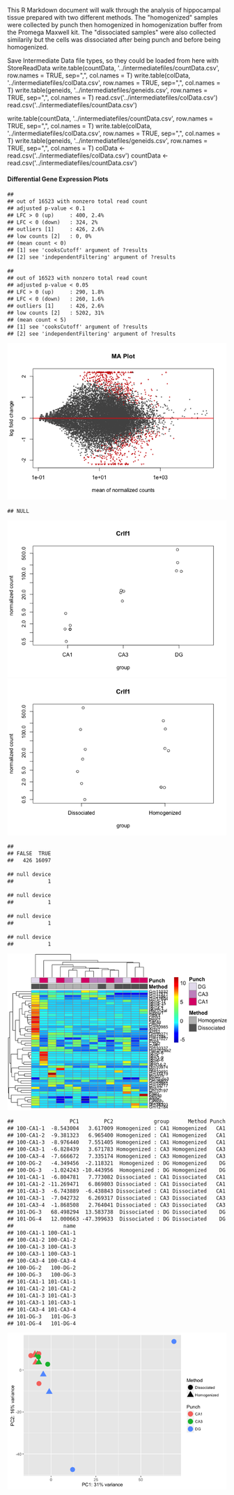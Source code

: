 This R Markdown document will walk through the analysis of hippocampal tissue prepared with two different methods. The "homogenized" samples were collected by punch then homogenized in homogenization buffer from the Promega Maxwell kit. The "dissociated samples" were also collected similarily but the cells was dissociated after being punch and before being homogenized.

Save Intermediate Data file types, so they could be loaded from here with StoreReadData write.table(countData, '../intermediatefiles/countData.csv', row.names = TRUE, sep=",", col.names = T) write.table(colData, '../intermediatefiles/colData.csv', row.names = TRUE, sep=",", col.names = T) write.table(geneids, '../intermediatefiles/geneids.csv', row.names = TRUE, sep=",", col.names = T) read.csv('../intermediatefiles/colData.csv') read.csv('../intermediatefiles/countData.csv')

write.table(countData, '../intermediatefiles/countData.csv', row.names = TRUE, sep=",", col.names = T) write.table(colData, '../intermediatefiles/colData.csv', row.names = TRUE, sep=",", col.names = T) write.table(geneids, '../intermediatefiles/geneids.csv', row.names = TRUE, sep=",", col.names = T) colData \<- read.csv('../intermediatefiles/colData.csv') countData \<- read.csv('../intermediatefiles/countData.csv')

#### Differential Gene Expression Plots

    ## 
    ## out of 16523 with nonzero total read count
    ## adjusted p-value < 0.1
    ## LFC > 0 (up)     : 400, 2.4% 
    ## LFC < 0 (down)   : 324, 2% 
    ## outliers [1]     : 426, 2.6% 
    ## low counts [2]   : 0, 0% 
    ## (mean count < 0)
    ## [1] see 'cooksCutoff' argument of ?results
    ## [2] see 'independentFiltering' argument of ?results

    ## 
    ## out of 16523 with nonzero total read count
    ## adjusted p-value < 0.05
    ## LFC > 0 (up)     : 290, 1.8% 
    ## LFC < 0 (down)   : 260, 1.6% 
    ## outliers [1]     : 426, 2.6% 
    ## low counts [2]   : 5202, 31% 
    ## (mean count < 5)
    ## [1] see 'cooksCutoff' argument of ?results
    ## [2] see 'independentFiltering' argument of ?results

![](../figures/tpmDifferentialGeneExpressionAnalysis-1.png)

    ## NULL

![](../figures/tpmDifferentialGeneExpressionAnalysis-2.png)![](../figures/tpmDifferentialGeneExpressionAnalysis-3.png)

    ## 
    ## FALSE  TRUE 
    ##   426 16097

    ## null device 
    ##           1

    ## null device 
    ##           1

    ## null device 
    ##           1

    ## null device 
    ##           1

![](../figures/tpmHeatmap100DEgenes-1.png)

    ##                  PC1        PC2             group      Method Punch
    ## 100-CA1-1  -8.543004   3.617009 Homogenized : CA1 Homogenized   CA1
    ## 100-CA1-2  -9.381323   6.965400 Homogenized : CA1 Homogenized   CA1
    ## 100-CA1-3  -8.976440   7.551405 Homogenized : CA1 Homogenized   CA1
    ## 100-CA3-1  -6.828439   3.671783 Homogenized : CA3 Homogenized   CA3
    ## 100-CA3-4  -7.666672   7.335174 Homogenized : CA3 Homogenized   CA3
    ## 100-DG-2   -4.349456  -2.118321  Homogenized : DG Homogenized    DG
    ## 100-DG-3   -1.024243 -10.443956  Homogenized : DG Homogenized    DG
    ## 101-CA1-1  -6.804781   7.773082 Dissociated : CA1 Dissociated   CA1
    ## 101-CA1-2 -11.269471   6.869803 Dissociated : CA1 Dissociated   CA1
    ## 101-CA1-3  -6.743889  -6.438843 Dissociated : CA1 Dissociated   CA1
    ## 101-CA3-1  -7.042732   6.269317 Dissociated : CA3 Dissociated   CA3
    ## 101-CA3-4  -1.868508   2.764041 Dissociated : CA3 Dissociated   CA3
    ## 101-DG-3   68.498294  13.583738  Dissociated : DG Dissociated    DG
    ## 101-DG-4   12.000663 -47.399633  Dissociated : DG Dissociated    DG
    ##                name
    ## 100-CA1-1 100-CA1-1
    ## 100-CA1-2 100-CA1-2
    ## 100-CA1-3 100-CA1-3
    ## 100-CA3-1 100-CA3-1
    ## 100-CA3-4 100-CA3-4
    ## 100-DG-2   100-DG-2
    ## 100-DG-3   100-DG-3
    ## 101-CA1-1 101-CA1-1
    ## 101-CA1-2 101-CA1-2
    ## 101-CA1-3 101-CA1-3
    ## 101-CA3-1 101-CA3-1
    ## 101-CA3-4 101-CA3-4
    ## 101-DG-3   101-DG-3
    ## 101-DG-4   101-DG-4

![](../figures/tpmPCA-1.png)
